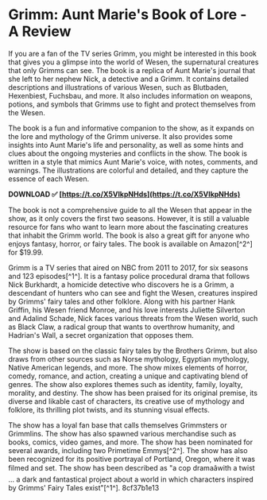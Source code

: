 # Grimm: Aunt Marie's Book of Lore - A Review
 
If you are a fan of the TV series Grimm, you might be interested in this book that gives you a glimpse into the world of Wesen, the supernatural creatures that only Grimms can see. The book is a replica of Aunt Marie's journal that she left to her nephew Nick, a detective and a Grimm. It contains detailed descriptions and illustrations of various Wesen, such as Blutbaden, Hexenbiest, Fuchsbau, and more. It also includes information on weapons, potions, and symbols that Grimms use to fight and protect themselves from the Wesen.
 
The book is a fun and informative companion to the show, as it expands on the lore and mythology of the Grimm universe. It also provides some insights into Aunt Marie's life and personality, as well as some hints and clues about the ongoing mysteries and conflicts in the show. The book is written in a style that mimics Aunt Marie's voice, with notes, comments, and warnings. The illustrations are colorful and detailed, and they capture the essence of each Wesen.
 
**DOWNLOAD ✅ [https://t.co/X5VIkpNHds](https://t.co/X5VIkpNHds)**


 
The book is not a comprehensive guide to all the Wesen that appear in the show, as it only covers the first two seasons. However, it is still a valuable resource for fans who want to learn more about the fascinating creatures that inhabit the Grimm world. The book is also a great gift for anyone who enjoys fantasy, horror, or fairy tales. The book is available on Amazon[^2^] for $19.99.

Grimm is a TV series that aired on NBC from 2011 to 2017, for six seasons and 123 episodes[^1^]. It is a fantasy police procedural drama that follows Nick Burkhardt, a homicide detective who discovers he is a Grimm, a descendant of hunters who can see and fight the Wesen, creatures inspired by Grimms' fairy tales and other folklore. Along with his partner Hank Griffin, his Wesen friend Monroe, and his love interests Juliette Silverton and Adalind Schade, Nick faces various threats from the Wesen world, such as Black Claw, a radical group that wants to overthrow humanity, and Hadrian's Wall, a secret organization that opposes them.
 
The show is based on the classic fairy tales by the Brothers Grimm, but also draws from other sources such as Norse mythology, Egyptian mythology, Native American legends, and more. The show mixes elements of horror, comedy, romance, and action, creating a unique and captivating blend of genres. The show also explores themes such as identity, family, loyalty, morality, and destiny. The show has been praised for its original premise, its diverse and likable cast of characters, its creative use of mythology and folklore, its thrilling plot twists, and its stunning visual effects.
 
The show has a loyal fan base that calls themselves Grimmsters or Grimmlins. The show has also spawned various merchandise such as books, comics, video games, and more. The show has been nominated for several awards, including two Primetime Emmys[^2^]. The show has also been recognized for its positive portrayal of Portland, Oregon, where it was filmed and set. The show has been described as \"a cop dramaâwith a twist ... a dark and fantastical project about a world in which characters inspired by Grimms' Fairy Tales exist\"[^1^].
 8cf37b1e13
 
